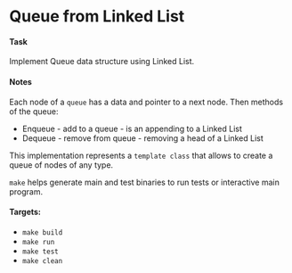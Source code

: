 # Queue from Linked List

#### Task
Implement Queue data structure using Linked List.

#### Notes

Each node of a ```queue``` has a data and pointer to a next node. Then methods of the queue:

  * Enqueue - add to a queue - is an appending to a Linked List
  * Dequeue - remove from queue - removing a head of a Linked List

This implementation represents a ```template class``` that allows to create a queue of nodes of any type.

```make``` helps generate main and test binaries to run tests or interactive main program.

#### Targets:
  * ```make build```
  * ```make run```
  * ```make test```
  * ```make clean```
